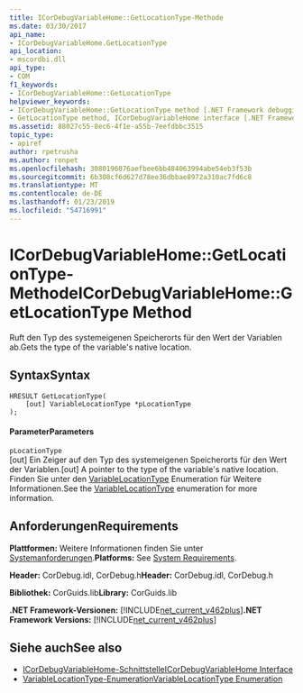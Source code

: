 ```yaml
---
title: ICorDebugVariableHome::GetLocationType-Methode
ms.date: 03/30/2017
api_name:
- ICorDebugVariableHome.GetLocationType
api_location:
- mscordbi.dll
api_type:
- COM
f1_keywords:
- ICorDebugVariableHome::GetLocationType
helpviewer_keywords:
- ICorDebugVariableHome::GetLocationType method [.NET Framework debugging]
- GetLocationType method, ICorDebugVariableHome interface [.NET Framework debugging]
ms.assetid: 88027c55-8ec6-4f1e-a55b-7eefdbbc3515
topic_type:
- apiref
author: rpetrusha
ms.author: ronpet
ms.openlocfilehash: 3080196076aefbee6bb484063994abe54eb3f53b
ms.sourcegitcommit: 6b308cf6d627d78ee36dbbae8972a310ac7fd6c8
ms.translationtype: MT
ms.contentlocale: de-DE
ms.lasthandoff: 01/23/2019
ms.locfileid: "54716991"
---
```

# <a name="icordebugvariablehomegetlocationtype-method"></a><span data-ttu-id="133b5-102">ICorDebugVariableHome::GetLocationType-Methode</span><span class="sxs-lookup"><span data-stu-id="133b5-102">ICorDebugVariableHome::GetLocationType Method</span></span>
<span data-ttu-id="133b5-103">Ruft den Typ des systemeigenen Speicherorts für den Wert der Variablen ab.</span><span class="sxs-lookup"><span data-stu-id="133b5-103">Gets the type of the variable's native location.</span></span>  
  
## <a name="syntax"></a><span data-ttu-id="133b5-104">Syntax</span><span class="sxs-lookup"><span data-stu-id="133b5-104">Syntax</span></span>  
  
```  
HRESULT GetLocationType(  
    [out] VariableLocationType *pLocationType  
);  
```  
  
#### <a name="parameters"></a><span data-ttu-id="133b5-105">Parameter</span><span class="sxs-lookup"><span data-stu-id="133b5-105">Parameters</span></span>  
 `pLocationType`  
 <span data-ttu-id="133b5-106">[out] Ein Zeiger auf den Typ des systemeigenen Speicherorts für den Wert der Variablen.</span><span class="sxs-lookup"><span data-stu-id="133b5-106">[out] A pointer to the type of the variable's native location.</span></span>  <span data-ttu-id="133b5-107">Finden Sie unter den [VariableLocationType](../../../../docs/framework/unmanaged-api/debugging/variablelocationtype-enumeration.md) Enumeration für Weitere Informationen.</span><span class="sxs-lookup"><span data-stu-id="133b5-107">See the [VariableLocationType](../../../../docs/framework/unmanaged-api/debugging/variablelocationtype-enumeration.md) enumeration for more information.</span></span>  
  
## <a name="requirements"></a><span data-ttu-id="133b5-108">Anforderungen</span><span class="sxs-lookup"><span data-stu-id="133b5-108">Requirements</span></span>  
 <span data-ttu-id="133b5-109">**Plattformen:** Weitere Informationen finden Sie unter [Systemanforderungen](../../../../docs/framework/get-started/system-requirements.md).</span><span class="sxs-lookup"><span data-stu-id="133b5-109">**Platforms:** See [System Requirements](../../../../docs/framework/get-started/system-requirements.md).</span></span>  
  
 <span data-ttu-id="133b5-110">**Header:** CorDebug.idl, CorDebug.h</span><span class="sxs-lookup"><span data-stu-id="133b5-110">**Header:** CorDebug.idl, CorDebug.h</span></span>  
  
 <span data-ttu-id="133b5-111">**Bibliothek:** CorGuids.lib</span><span class="sxs-lookup"><span data-stu-id="133b5-111">**Library:** CorGuids.lib</span></span>  
  
 <span data-ttu-id="133b5-112">**.NET Framework-Versionen:** [!INCLUDE[net_current_v462plus](../../../../includes/net-current-v462plus-md.md)]</span><span class="sxs-lookup"><span data-stu-id="133b5-112">**.NET Framework Versions:** [!INCLUDE[net_current_v462plus](../../../../includes/net-current-v462plus-md.md)]</span></span>  
  
## <a name="see-also"></a><span data-ttu-id="133b5-113">Siehe auch</span><span class="sxs-lookup"><span data-stu-id="133b5-113">See also</span></span>
- [<span data-ttu-id="133b5-114">ICorDebugVariableHome-Schnittstelle</span><span class="sxs-lookup"><span data-stu-id="133b5-114">ICorDebugVariableHome Interface</span></span>](../../../../docs/framework/unmanaged-api/debugging/icordebugvariablehome-interface.md)
- [<span data-ttu-id="133b5-115">VariableLocationType-Enumeration</span><span class="sxs-lookup"><span data-stu-id="133b5-115">VariableLocationType Enumeration</span></span>](../../../../docs/framework/unmanaged-api/debugging/variablelocationtype-enumeration.md)
